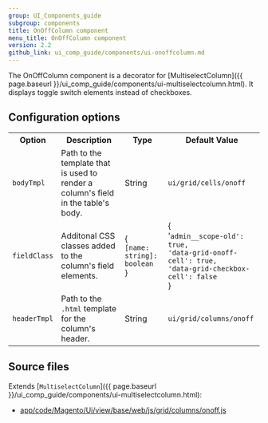 ```yaml
---
group: UI_Components_guide
subgroup: components
title: OnOffColumn component
menu_title: OnOffColumn component
version: 2.2
github_link: ui_comp_guide/components/ui-onoffcolumn.md
---
```


The OnOffColumn component is a decorator for [MultiselectColumn]({{ page.baseurl }}/ui_comp_guide/components/ui-multiselectcolumn.html). It displays toggle switch elements instead of checkboxes.

## Configuration options

<table>
  <tr>
    <th>Option</th>
    <th>Description</th>
    <th>Type</th>
    <th>Default Value</th>
  </tr>
  <tr>
    <td><code>bodyTmpl</code></td>
    <td>Path to the template that is used to render a column's field in the table's body.</td>
    <td>String</td>
    <td><code>ui/grid/cells/onoff</code></td>
  </tr>
  <tr>
    <td><code>fieldClass</code></td>
    <td>Additonal CSS classes added to the column's field elements.</td>
    <td>{<br><code>[name: string]: boolean</code><br>}</td>
    <td>{<br>'<code>admin__scope-old': true,</code><br><code>'data-grid-onoff-cell': true,</code><br><code>'data-grid-checkbox-cell': false</code><br>}</td>
  </tr>
  <tr>
    <td><code>headerTmpl</code></td>
    <td>Path to the <code>.html</code> template for the column's header.</td>
    <td>String</td>
    <td><code>ui/grid/columns/onoff</code></td>
  </tr>
</table>

## Source files

Extends [`MultiselectColumn`]({{ page.baseurl }}/ui_comp_guide/components/ui-multiselectcolumn.html):

- [app/code/Magento/Ui/view/base/web/js/grid/columns/onoff.js](https://github.com/magento/magento2ce/blob/2.2/app/code/Magento/Ui/view/base/web/js/grid/columns/onoff.js)
